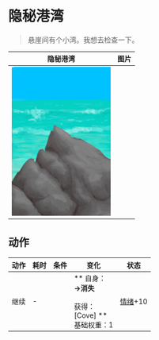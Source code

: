 # 隐秘港湾  
> 悬崖间有个小湾。我想去检查一下。  
  
  隐秘港湾  |   图片   
 ----  |  ----:   
   |  <img decoding="async" src="Sprite/PointyRock.png" href="a.md" style="max-width:300px;max-height:300px;">   
  
## 动作  
动作  |  耗时  |  条件  |  变化  |  状态  
----  |  ----  |  ----  |  ----  |  ----  
继续<br>  |  -  |    |  ** 自身：**<br>→消失<br><br>** 获得： **<br>** [Cove] **<br>基础权重：1  |  [情绪](Morale.md)+10  


<script>document.title="隐秘港湾 - 卡牌生存百科 Card Survival Wiki";</script>